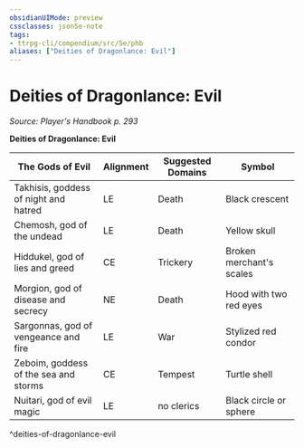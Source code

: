 ```yaml
---
obsidianUIMode: preview
cssclasses: json5e-note
tags:
- ttrpg-cli/compendium/src/5e/phb
aliases: ["Deities of Dragonlance: Evil"]
---
```

# Deities of Dragonlance: Evil
*Source: Player's Handbook p. 293* 

**Deities of Dragonlance: Evil**

| The Gods of Evil | Alignment | Suggested Domains | Symbol |
|------------------|-----------|-------------------|--------|
| Takhisis, goddess of night and hatred | LE | Death | Black crescent |
| Chemosh, god of the undead | LE | Death | Yellow skull |
| Hiddukel, god of lies and greed | CE | Trickery | Broken merchant's scales |
| Morgion, god of disease and secrecy | NE | Death | Hood with two red eyes |
| Sargonnas, god of vengeance and fire | LE | War | Stylized red condor |
| Zeboim, goddess of the sea and storms | CE | Tempest | Turtle shell |
| Nuitari, god of evil magic | LE | no clerics | Black circle or sphere |
^deities-of-dragonlance-evil